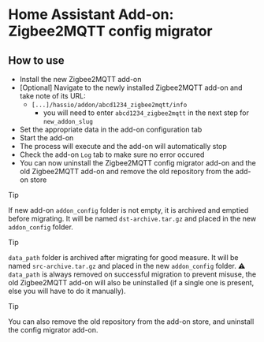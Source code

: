 # Home Assistant Add-on: Zigbee2MQTT config migrator

## How to use

- Install the new Zigbee2MQTT add-on
- [Optional] Navigate to the newly installed Zigbee2MQTT add-on and take note of its URL:
  - `[...]/hassio/addon/abcd1234_zigbee2mqtt/info`
    - you will need to enter `abcd1234_zigbee2mqtt` in the next step for `new_addon_slug`
- Set the appropriate data in the add-on configuration tab
- Start the add-on
- The process will execute and the add-on will automatically stop
- Check the add-on `Log` tab to make sure no error occured
- You can now uninstall the Zigbee2MQTT config migrator add-on and the old Zigbee2MQTT add-on and remove the old repository from the add-on store

> [!TIP]
> If new add-on `addon_config` folder is not empty, it is archived and emptied before migrating.
> It will be named `dst-archive.tar.gz` and placed in the new `addon_config` folder.

> [!TIP]
> `data_path` folder is archived after migrating for good measure.
> It will be named `src-archive.tar.gz` and placed in the new `addon_config` folder.
> ⚠️ `data_path` is always removed on successful migration to prevent misuse, the old Zigbee2MQTT add-on will also be uninstalled (if a single one is present, else you will have to do it manually).

> [!TIP]
> You can also remove the old repository from the add-on store, and uninstall the config migrator add-on.
